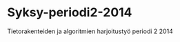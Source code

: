 Syksy-periodi2-2014
===================

Tietorakenteiden ja algoritmien harjoitustyö periodi 2 2014
